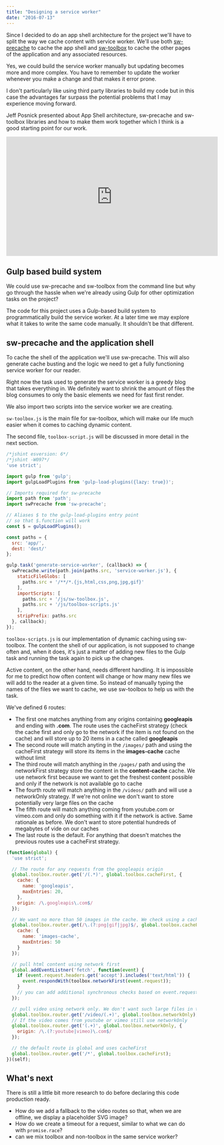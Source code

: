 ```yaml
---
title: "Designing a service worker"
date: "2016-07-13"
---
```


Since I decided to do an app shell architecture for the project we'll have to split the way we cache content with service worker. We'll use both [sw-precache](https://github.com/GoogleChrome/sw-precache) to cache the app shell and [sw-toolbox](https://github.com/GoogleChrome/sw-toolbox) to cache the other pages of the application and any associated resources.

Yes, we could build the service worker manually but updating becomes more and more complex. You have to remember to update the worker whenever you make a change and that makes it error prone.

I don't particularly like using third party libraries to build my code but in this case the advantages far surpass the potential problems that I may experience moving forward.

Jeff Posnick presented about App Shell architecture, sw-precache and sw-toolbox libraries and how to make them work together which I think is a good starting point for our work.

<iframe width="560" height="315" src="https://www.youtube.com/embed/jCKZDTtUA2A?rel=0" frameborder="0" allowfullscreen></iframe>

## Gulp based build system

We could use sw-precache and sw-toolbox from the command line but why go through the hassle when we're already using Gulp for other optimization tasks on the project?

The code for this project uses a Gulp-based build system to programmatically build the service worker. At a later time we may explore what it takes to write the same code manually. It shouldn't be that different.

## sw-precache and the application shell

To cache the shell of the application we'll use sw-precache. This will also generate cache busting and the logic we need to get a fully functioning service worker for our reader.

Right now the task used to generate the service worker is a greedy blog that takes everything in. We definitely want to shrink the amount of files the blog consumes to only the basic elements we need for fast first render.

We also import two scripts into the service worker we are creating.

`sw-toolbox.js` is the main file for sw-toolbox, which will make our life much easier when it comes to caching dynamic content.

The second file, `toolbox-script.js` will be discussed in more detail in the next section.

```javascript
/*jshint esversion: 6*/
/*jshint -W097*/
'use strict';

import gulp from 'gulp';
import gulpLoadPlugins from 'gulp-load-plugins({lazy: true})';

// Imports required for sw-precache
import path from 'path';
import swPrecache from 'sw-precache';

// Aliases $ to the gulp-load-plugins entry point
// so that $.function will work
const $ = gulpLoadPlugins();

const paths = {
  src: 'app/',
  dest: 'dest/'
};

gulp.task('generate-service-worker', (callback) => {
  swPrecache.write(path.join(paths.src, 'service-worker.js'), {
    staticFileGlobs: [
      paths.src + '/**/*.{js,html,css,png,jpg,gif}'
    ],
    importScripts: [
      paths.src + '/js/sw-toolbox.js',
      paths.src + '/js/toolbox-scripts.js'
    ],
    stripPrefix: paths.src
  }, callback);
});
```

`toolbox-scripts.js` is our implementation of dynamic caching using sw-toolbox. The content the shell of our application, is not supposed to change often and, when it does, it's just a matter of adding new files to the Gulp task and running the task again to pick up the changes.

Active content, on the other hand, needs different handling. It is impossible for me to predict how often content will change or how many new files we will add to the reader at a given time. So instead of manually typing the names of the files we want to cache, we use sw-toolbox to help us with the task.

We've defined 6 routes:

- The first one matches anything from any origins containing **googleapis** and ending with **.com**. The route uses the cacheFirst strategy (check the cache first and only go to the network if the item is not found on the cache) and will store up to 20 items in a cache called **googleapis**
- The second route will match anyting in the `/images/` path and using the cacheFirst strategy will store its items in the **images-cache** cache without limit
- The third route will match anything in the `/pages/` path and using the networkFirst strategy store the content in the **content-cache** cache. We use network first because we want to get the freshest content possible and only if the network is not available go to cache
- The fourth route will match anything in the `/videos/` path and will use a networkOnly strategy. If we're not online we don't want to store potentially very large files on the cache
- The fifth route will match anything coming from youtube.com or vimeo.com and only do something with it if the network is active. Same rationale as before. We don't want to store potential hundreds of megabytes of vide on our caches
- The last route is the default. For anything that doesn't matches the previous routes use a cacheFirst strategy.

```javascript
(function(global) {
  'use strict';

  // The route for any requests from the googleapis origin
  global.toolbox.router.get('/(.*)', global.toolbox.cacheFirst, {
    cache: {
      name: 'googleapis',
      maxEntries: 20,
    },
    origin: /\.googleapis\.com$/
  });

  // We want no more than 50 images in the cache. We check using a cache first strategy
  global.toolbox.router.get(/\.(?:png|gif|jpg)$/, global.toolbox.cacheFirst, {
    cache: {
      name: 'images-cache',
      maxEntries: 50
    }
  });

  // pull html content using network first
  global.addEventListner('fetch', function(event) {
    if (event.request.headers.get('accept').includes('text/html')) {
      event.respondWith(toolbox.networkFirst(event.request));
    }
    // you can add additional synchronous checks based on event.request.
  });

  // pull video using network only. We don't want such large files in the cache
  global.toolbox.router.get('/video/(.+)', global.toolbox.networkOnly);
  // If the video comes from youtube or vimeo still use networkOnly
  global.toolbox.router.get('(.+)', global.toolbox.networkOnly, {
    origin: /\.(?:youtube|vimeo)\.com$/
  });

  // the default route is global and uses cacheFirst
  global.toolbox.router.get('/*', global.toolbox.cacheFirst);
})(self);
```

## What's next

There is still a little bit more research to do before declaring this code production ready.

- How do we add a fallback to the video routes so that, when we are offline, we display a placeholder SVG image?
- How do we create a timeout for a request, similar to what we can do with `promise.race`?
- can we mix toolbox and non-toolbox in the same service worker?
